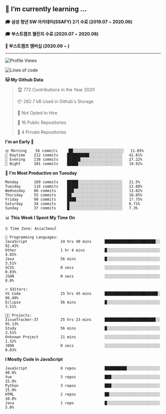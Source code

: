 ## 🌱 I’m currently learning ...

**🎓 삼성 청년 SW 아카데미(SSAFY) 2기 수료 (2019.07 ~ 2020.06)**

**🎓 부스트캠프 챌린지 수료 (2020.07 ~ 2020.08)**

**🏃  부스트캠프 멤버십 (2020.09 ~ )**
 
-----

<!--START_SECTION:waka-->
![Profile Views](http://img.shields.io/badge/Profile%20Views-57-blue)

![Lines of code](https://img.shields.io/badge/From%20Hello%20World%20I%27ve%20Written-33.5%20million%20lines%20of%20code-blue)

**🐱 My Github Data** 

> 🏆 772 Contributions in the Year 2020
 > 
> 📦 282.7 kB Used in Github's Storage 
 > 
> 🚫 Not Opted to Hire
 > 
> 📜 16 Public Repositories
 > 
> 🔑 4 Private Repositories 

**I'm an Early 🐤** 

```text
🌞 Morning    56 commits     ██░░░░░░░░░░░░░░░░░░░░░░░   11.05% 
🌆 Daytime    212 commits    ██████████░░░░░░░░░░░░░░░   41.81% 
🌃 Evening    138 commits    ██████░░░░░░░░░░░░░░░░░░░   27.22% 
🌙 Night      101 commits    █████░░░░░░░░░░░░░░░░░░░░   19.92%

```
📅 **I'm Most Productive on Tuesday** 

```text
Monday       109 commits    █████░░░░░░░░░░░░░░░░░░░░   21.5% 
Tuesday      116 commits    █████░░░░░░░░░░░░░░░░░░░░   22.88% 
Wednesday    66 commits     ███░░░░░░░░░░░░░░░░░░░░░░   13.02% 
Thursday     55 commits     ██░░░░░░░░░░░░░░░░░░░░░░░   10.85% 
Friday       90 commits     ████░░░░░░░░░░░░░░░░░░░░░   17.75% 
Saturday     34 commits     █░░░░░░░░░░░░░░░░░░░░░░░░   6.71% 
Sunday       37 commits     █░░░░░░░░░░░░░░░░░░░░░░░░   7.3%

```


📊 **This Week I Spent My Time On** 

```text
⌚︎ Time Zone: Asia/Seoul

💬 Programming Languages: 
JavaScript               24 hrs 40 mins      ███████████████████████░░   92.43% 
Other                    1 hr 4 mins         █░░░░░░░░░░░░░░░░░░░░░░░░   4.02% 
Java                     56 mins             █░░░░░░░░░░░░░░░░░░░░░░░░   3.51% 
SCSS                     0 secs              ░░░░░░░░░░░░░░░░░░░░░░░░░   0.03% 
JSON                     0 secs              ░░░░░░░░░░░░░░░░░░░░░░░░░   0.0%

🔥 Editors: 
VS Code                  25 hrs 45 mins      ████████████████████████░   96.49% 
Eclipse                  56 mins             █░░░░░░░░░░░░░░░░░░░░░░░░   3.51%

🐱‍💻 Projects: 
IssueTracker-37          25 hrs 23 mins      ███████████████████████░░   95.13% 
Study                    56 mins             █░░░░░░░░░░░░░░░░░░░░░░░░   3.51% 
Unknown Project          21 mins             ░░░░░░░░░░░░░░░░░░░░░░░░░   1.32% 
J098                     0 secs              ░░░░░░░░░░░░░░░░░░░░░░░░░   0.03%

```

**I Mostly Code in JavaScript** 

```text
JavaScript               8 repos             ██████████░░░░░░░░░░░░░░░   40.0% 
Vue                      3 repos             ███░░░░░░░░░░░░░░░░░░░░░░   15.0% 
Python                   3 repos             ███░░░░░░░░░░░░░░░░░░░░░░   15.0% 
HTML                     2 repos             ██░░░░░░░░░░░░░░░░░░░░░░░   10.0% 
Java                     1 repo              █░░░░░░░░░░░░░░░░░░░░░░░░   5.0%

```



<!--END_SECTION:waka-->
